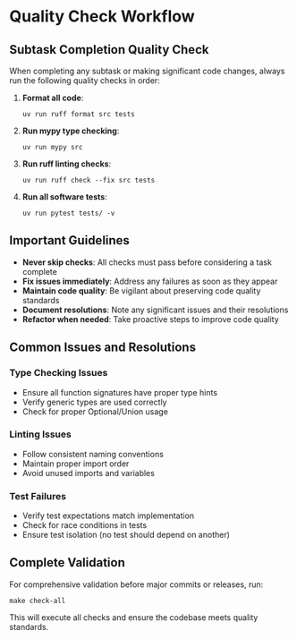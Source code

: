 # Quality Check Workflow

## Subtask Completion Quality Check

When completing any subtask or making significant code changes, always run the following quality checks in order:

1. **Format all code**:
   ```
   uv run ruff format src tests
   ```

2. **Run mypy type checking**:
   ```
   uv run mypy src
   ```

3. **Run ruff linting checks**:
   ```
   uv run ruff check --fix src tests
   ```

4. **Run all software tests**:
   ```
   uv run pytest tests/ -v
   ```

## Important Guidelines

- **Never skip checks**: All checks must pass before considering a task complete
- **Fix issues immediately**: Address any failures as soon as they appear
- **Maintain code quality**: Be vigilant about preserving code quality standards
- **Document resolutions**: Note any significant issues and their resolutions
- **Refactor when needed**: Take proactive steps to improve code quality

## Common Issues and Resolutions

### Type Checking Issues
- Ensure all function signatures have proper type hints
- Verify generic types are used correctly
- Check for proper Optional/Union usage

### Linting Issues
- Follow consistent naming conventions
- Maintain proper import order
- Avoid unused imports and variables

### Test Failures
- Verify test expectations match implementation
- Check for race conditions in tests
- Ensure test isolation (no test should depend on another)

## Complete Validation

For comprehensive validation before major commits or releases, run:
```
make check-all
```

This will execute all checks and ensure the codebase meets quality standards.
